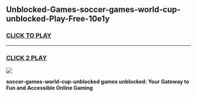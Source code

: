 
## Unblocked-Games-soccer-games-world-cup-unblocked-Play-Free-10e1y
<h3>
<a href="https://premium76.site?title=soccer-games-world-cup-unblocked&ref=18A">CLICK TO PLAY</a></h3>
<hr>

<h3>
<a href="https://premium76.site?title=soccer-games-world-cup-unblocked&ref=18A">CLICK 2 PLAY</a>
  
</h3>

<a href="https://premium76.site?title=soccer-games-world-cup-unblocked&ref=18A"><img src="https://clearcache.store/games.png"></a>


**soccer-games-world-cup-unblocked games unblocked: Your Gateway to Fun and Accessible Online Gaming**
